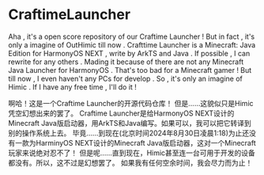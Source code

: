 # CraftimeLauncher
Aha , it's a open score repository of our Craftime Launcher !
But in fact , it's only a imagine of OutHimic till now .
Crafttime Launcher is a Minecraft: Java Edition for HarmonyOS NEXT , write by ArkTS and Java . If possible , I can rewrite for any others .
Mading it because of there are not any Minecraft Java Launcher for HarmonyOS . That's too bad for a Minecraft gamer !
But till now , I even haven't any PCs for develop . So , it's only an imagine of Himic .
If I have any free time , I'll do it !

啊哈！这是一个Craftime Launcher的开源代码仓库！
但是……这貌似只是Himic凭空幻想出来的罢了。
Craftime Launcher是给HarmonyOS NEXT设计的Minecraft Java版启动器，用ArkTS和Java编写。如果可以，我可以把它转译到别的操作系统上去。
毕竟……到现在(北京时间2024年8月30日凌晨1:18)为止还没有一款为HarminyOS NEXT设计的Minecraft Java版启动器，这对一个Minecraft玩家来说绝对忍不了！
但是呢……直到现在，Himic甚至连一台可用于开发的设备都没有。所以，这不过是幻想罢了。
如果我有任何空余时间，我会尽力而为止！
